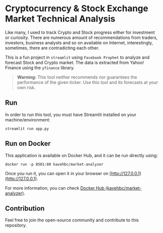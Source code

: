 # Cryptocurrency & Stock Exchange Market Technical Analysis

Like many, I used to track Crypto and Stock progress either for investment or curiosity.
There are numerous amount of recommendations from traders, investors, business analysts and so on available on Internet,
interestingly, sometimes, there are contradicting each other.

This is a fun project in `streamlit` using `Facebook Prophet` to analyze and forecast Stock and Crypto market.
The data is extracted from Yahoo! Finance using the `yfinance` library.

> **Warning:** This tool neither recommends nor guarantees the performance of the given ticker.
> Use this tool and its forecasts at your own risk.

## Run
In order to run this tool, you must have Streamlit installed on your machine/environment:

    streamlit run app.py

## Run on Docker
This application is available on Docker Hub, and it can be run directly using:

    docker run -p 8501:80 kavehbc/market-analyzer

Once you run it, you can open it in your browser on [http://127.0.0.1](http://127.0.0.1).

For more information,
you can check [Docker Hub (kavehbc/market-analyzer)](https://hub.docker.com/r/kavehbc/market-analyzer).

## Contribution
Feel free to join the open-source community and contribute to this repository.